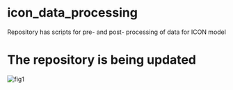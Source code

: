 # icon_data_processing
Repository has scripts for pre- and post- processing of data for ICON model



# The repository is being updated

![fig1](https://i.pcmag.com/imagery/articles/0381cEODvOlPt7VdEJHUHgp-5..v1628185126.png)